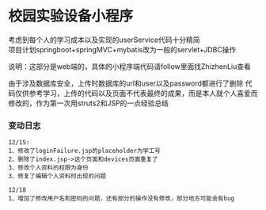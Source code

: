 # 校园实验设备小程序
考虑到每个人的学习成本以及实现的userService代码十分精简
<br>
项目计划springboot+springMVC+mybatis改为一般的servlet+JDBC操作

说明：这部分是web端的，具体的小程序端代码请follow里面找ZhizhenLiu查看

由于涉及数据库安全，上传时数据库的url和user以及password都进行了删除
代码仅供参考学习，上传的代码以及页面不代表最终的成果，而是本人就个人喜爱而修改的，作为第一次用struts2和JSP的一点经验总结

### 变动日志
    12/15: 
    1、修改了loginFailure.jsp的placeholder为学工号
    2、删除了index.jsp->这个页面和devices页面重复了
    3、修改个人资料的权限为身份
    3、修复了编辑个人资料时出现的问题
    
    12/18
    1、增加了修改用户名和密码的问题，还有部分的操作没有修改，部分地方可能会有bug
    
    
        
